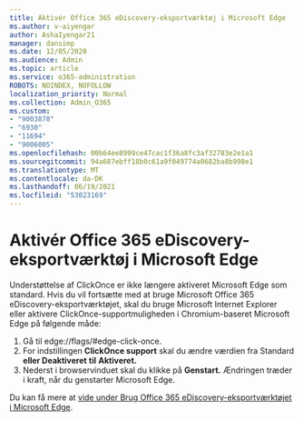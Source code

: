 ```yaml
---
title: Aktivér Office 365 eDiscovery-eksportværktøj i Microsoft Edge
ms.author: v-aiyengar
author: AshaIyengar21
manager: dansimp
ms.date: 12/05/2020
ms.audience: Admin
ms.topic: article
ms.service: o365-administration
ROBOTS: NOINDEX, NOFOLLOW
localization_priority: Normal
ms.collection: Admin_O365
ms.custom:
- "9003878"
- "6930"
- "11694"
- "9006005"
ms.openlocfilehash: 00b64ee8999ce47cac1f36a8fc3af32783e2e1a1
ms.sourcegitcommit: 94a687ebff18b0c61a9f049774a0682ba8b998e1
ms.translationtype: MT
ms.contentlocale: da-DK
ms.lasthandoff: 06/19/2021
ms.locfileid: "53023169"
---
```

# <a name="enable-office-365-ediscovery-export-tool-in-microsoft-edge"></a>Aktivér Office 365 eDiscovery-eksportværktøj i Microsoft Edge

Understøttelse af ClickOnce er ikke længere aktiveret Microsoft Edge som standard. Hvis du vil fortsætte med at bruge Microsoft Office 365 eDiscovery-eksportværktøjet, skal du bruge Microsoft Internet Explorer eller aktivere ClickOnce-supportmuligheden i Chromium-baseret Microsoft Edge på følgende måde:

1. Gå til edge://flags/#edge-click-once.
1. For indstillingen **ClickOnce support** skal du ændre værdien fra Standard **eller Deaktiveret** **til** **Aktiveret.**
1. Nederst i browservinduet skal du klikke på **Genstart.** Ændringen træder i kraft, når du genstarter Microsoft Edge.

Du kan få mere at [vide under Brug Office 365 eDiscovery-eksportværktøjet i Microsoft Edge](https://go.microsoft.com/fwlink/?linkid=2111611).
